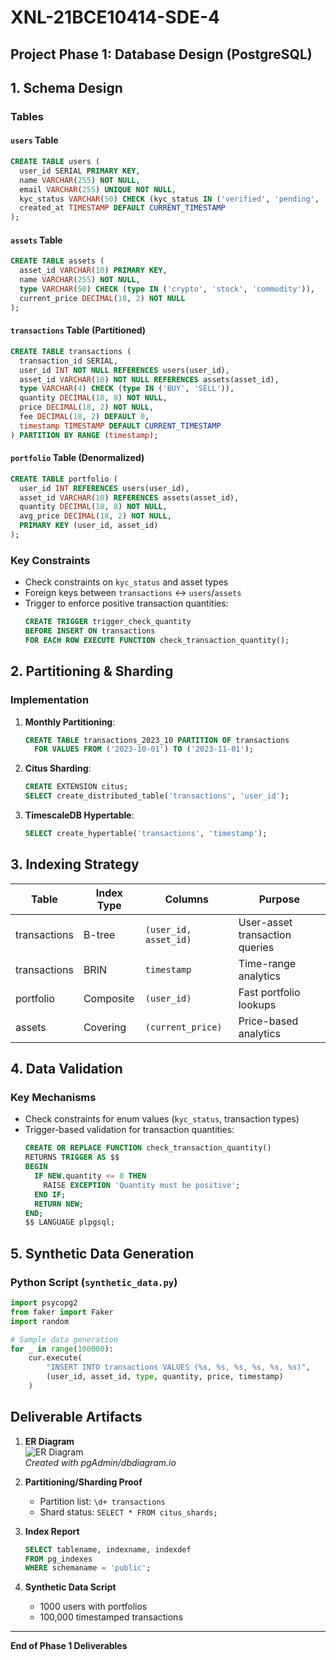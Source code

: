 # XNL-21BCE10414-SDE-4

## Project Phase 1: Database Design (PostgreSQL)

## 1. Schema Design

### Tables

#### `users` Table
```sql
CREATE TABLE users (
  user_id SERIAL PRIMARY KEY,
  name VARCHAR(255) NOT NULL,
  email VARCHAR(255) UNIQUE NOT NULL,
  kyc_status VARCHAR(50) CHECK (kyc_status IN ('verified', 'pending', 'unverified')),
  created_at TIMESTAMP DEFAULT CURRENT_TIMESTAMP
);
```

#### `assets` Table
```sql
CREATE TABLE assets (
  asset_id VARCHAR(10) PRIMARY KEY,
  name VARCHAR(255) NOT NULL,
  type VARCHAR(50) CHECK (type IN ('crypto', 'stock', 'commodity')),
  current_price DECIMAL(18, 2) NOT NULL
);
```

#### `transactions` Table (Partitioned)
```sql
CREATE TABLE transactions (
  transaction_id SERIAL,
  user_id INT NOT NULL REFERENCES users(user_id),
  asset_id VARCHAR(10) NOT NULL REFERENCES assets(asset_id),
  type VARCHAR(4) CHECK (type IN ('BUY', 'SELL')),
  quantity DECIMAL(18, 8) NOT NULL,
  price DECIMAL(18, 2) NOT NULL,
  fee DECIMAL(18, 2) DEFAULT 0,
  timestamp TIMESTAMP DEFAULT CURRENT_TIMESTAMP
) PARTITION BY RANGE (timestamp);
```

#### `portfolio` Table (Denormalized)
```sql
CREATE TABLE portfolio (
  user_id INT REFERENCES users(user_id),
  asset_id VARCHAR(10) REFERENCES assets(asset_id),
  quantity DECIMAL(18, 8) NOT NULL,
  avg_price DECIMAL(18, 2) NOT NULL,
  PRIMARY KEY (user_id, asset_id)
);
```

### Key Constraints
- Check constraints on `kyc_status` and asset types
- Foreign keys between `transactions` ↔ `users`/`assets`
- Trigger to enforce positive transaction quantities:
  ```sql
  CREATE TRIGGER trigger_check_quantity
  BEFORE INSERT ON transactions
  FOR EACH ROW EXECUTE FUNCTION check_transaction_quantity();
  ```

## 2. Partitioning & Sharding

### Implementation
1. **Monthly Partitioning**:
   ```sql
   CREATE TABLE transactions_2023_10 PARTITION OF transactions
     FOR VALUES FROM ('2023-10-01') TO ('2023-11-01');
   ```

2. **Citus Sharding**:
   ```sql
   CREATE EXTENSION citus;
   SELECT create_distributed_table('transactions', 'user_id');
   ```

3. **TimescaleDB Hypertable**:
   ```sql
   SELECT create_hypertable('transactions', 'timestamp');
   ```

## 3. Indexing Strategy

| Table         | Index Type | Columns                     | Purpose                          |
|---------------|------------|-----------------------------|----------------------------------|
| transactions  | B-tree     | `(user_id, asset_id)`       | User-asset transaction queries   |
| transactions  | BRIN       | `timestamp`                 | Time-range analytics             |
| portfolio     | Composite  | `(user_id)`                 | Fast portfolio lookups           |
| assets        | Covering   | `(current_price)`           | Price-based analytics            |

## 4. Data Validation

### Key Mechanisms
- Check constraints for enum values (`kyc_status`, transaction types)
- Trigger-based validation for transaction quantities:
  ```sql
  CREATE OR REPLACE FUNCTION check_transaction_quantity()
  RETURNS TRIGGER AS $$
  BEGIN
    IF NEW.quantity <= 0 THEN
      RAISE EXCEPTION 'Quantity must be positive';
    END IF;
    RETURN NEW;
  END;
  $$ LANGUAGE plpgsql;
  ```

## 5. Synthetic Data Generation

### Python Script (`synthetic_data.py`)
```python
import psycopg2
from faker import Faker
import random

# Sample data generation
for _ in range(100000):
    cur.execute(
        "INSERT INTO transactions VALUES (%s, %s, %s, %s, %s, %s)",
        (user_id, asset_id, type, quantity, price, timestamp)
    )
```

## Deliverable Artifacts

1. **ER Diagram**  
   ![ER Diagram](https://imgur.com/a/mfkFORk)  
   *Created with pgAdmin/dbdiagram.io*

2. **Partitioning/Sharding Proof**  
   - Partition list: `\d+ transactions`  
   - Shard status: `SELECT * FROM citus_shards;`

3. **Index Report**  
   ```sql
   SELECT tablename, indexname, indexdef 
   FROM pg_indexes 
   WHERE schemaname = 'public';
   ```

4. **Synthetic Data Script**  
   - 1000 users with portfolios
   - 100,000 timestamped transactions

---

**End of Phase 1 Deliverables**